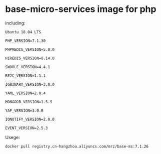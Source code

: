 # base-micro-services image for php

including:

	Ubuntu 18.04 LTS
	
	PHP_VERSION=7.1.30
	
	PHPREDIS_VERSION=5.0.0
	
	HIREDIS_VERSION=0.14.0
	
	SWOOLE_VERSION=4.4.1
	
	RE2C_VERSION=1.1.1
	
	IGBINARY_VERSION=3.0.0
	
	YAML_VERSION=2.0.4
	
	MONGODB_VERSION=1.5.5
	
	YAF_VERSION=3.0.8
	
	IONOTIFY_VERSION=2.0.0
	
	EVENT_VERSION=2.5.3

Usege:

`docker pull registry.cn-hangzhou.aliyuncs.com/mrz/base-ms:7.1.26`